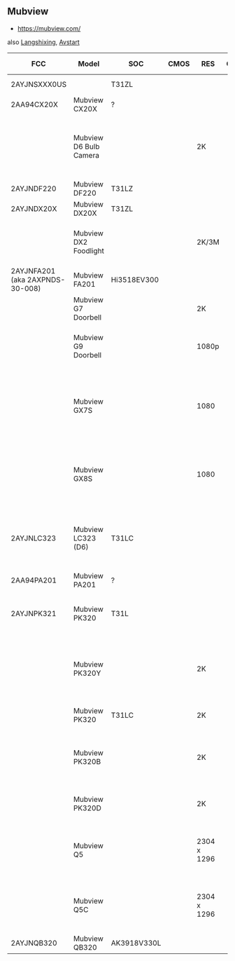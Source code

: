 Mubview
-------
- https://mubview.com/

also [Langshixing](langshixing.md), [Avstart](avstart.md)

| FCC                             | Model                  | SOC         | CMOS | RES         | CODEC | SPI    | ETH | WIFI        | CELL     | SD | MIC | SPK |       BAT | PIR | PAN | TILT | IR LED | WHT    | PWR   | Link                                                                                                                                   |
|---------------------------------|------------------------|-------------|------|-------------|-------|--------|-----|-------------|----------|----|-----|-----|----------:|-----|-----|------|--------|--------|-------|----------------------------------------------------------------------------------------------------------------------------------------|
| 2AYJNSXXX0US                    |                        | T31ZL       |      |             |       | 25Q64  |     |             | ASR1603S | +  |     |     |  4800 mAh |     | +   | +    |        |        |       |                                                                                                                                        |
| 2AA94CX20X                      | Mubview CX20X          | ?           |      |             |       | 25Q64  |     | RTL8188FTV  |          | +  |     |     |           |     |     |      |        |        |       |                                                                                                                                        |
|                                 | Mubview D6 Bulb Camera |             |      | 2K          |       |        |     | 2.4 + 5     |          | +  | +   | +   |           |     | 355 | 100  |        |        |       | https://mubview.com/en-ca/products/5g-2-4ghz-wifi-light-bulb-security-camera-wireless-outdoor-indoor-2k-bulb-camera-mubview-d6         |
| 2AYJNDF220                      | Mubview DF220          | T31LZ       |      |             |       | 25Q64  |     | Hi3861LV100 |          |    |     |     |  2600 mAh | +   |     |      |        |        |       |                                                                                                                                        |
| 2AYJNDX20X                      | Mubview DX20X          | T31ZL       |      |             |       | 25Q64  |     | Hi3861LV100 |          | +  |     |     |  4800 mAh | +   | +   | +    |        |        |       |                                                                                                                                        |
|                                 | Mubview DX2 Foodlight  |             |      | 2K/3M       |       |        |     | 2.4         |          | +  | +   | +   | 12000 mAh | +   | 355 | 140  |        | 800 lm |       | https://mubview.com/en-ca/products/mubview-dx2-ptz-solar-powered-wireless-security-camera                                              |
| 2AYJNFA201 (aka 2AXPNDS-30-008) | Mubview FA201          | Hi3518EV300 |      |             |       | 25Q128 |     | RTL8188FTV  |          | +  |     |     |           | +   |     |      |        |        |       |                                                                                                                                        | 
|                                 | Mubview G7 Doorbell    |             |      | 2K          |       |        |     | 2.4         |          | +  | +   | +   |         + | +   |     |      |        |        |       | https://mubview.com/en-ca/products/j7-wireless-doorbell                                                                                |
|                                 | Mubview G9 Doorbell    |             |      | 1080p       |       |        |     | 2.4         |          | +  | +   | +   |         + | +   |     |      |        |        |       | https://mubview.com/en-ca/products/1080hd-smart-video-doorbell-camera-wireless-with-chime-mubview-j9                                   |
|                                 | Mubview GX7S           |             |      | 1080        |       |        |     | 2.4         |          | +  |     |     |  3000 mAh | +   |     |      |        |        |       | https://mubview.com/en-ca/products/1080p-battery-powered-camera-for-home-security-indoor-wireless-camera-with-phone-app-gx7s-mubview   |
|                                 | Mubview GX8S           |             |      | 1080        |       |        |     | 2.4         |          | +  | +   | +   |  3000 mAh | +   | 355 | 120  |        | +      |       | https://mubview.com/en-ca/products/360-ptz-2k-solar-powered-security-camera-batteries-wifi-security-camera-indoor-outdoor-mubview-gx8s |
| 2AYJNLC323                      | Mubview LC323 (D6)     | T31LC       |      |             |       | 25Q64  |     | RTL8188FTV  |          |    |     |     |           |     |     |      |        |        |       | https://mubview.com/en-ca/products/5g-2-4ghz-wifi-light-bulb-security-camera-wireless-outdoor-indoor-2k-bulb-camera-mubview-d6         |
| 2AA94PA201                      | Mubview PA201          | ?           |      |             |       | 25Q?   |     | RTL8188ETV  |          | +  |     |     |           |     | +   | +    |        |        |       |                                                                                                                                        |
| 2AYJNPK321                      | Mubview PK320          | T31L        |      |             |       | 25Q64  |     | RTL8188FTV  |          | +  |     |     |           |     | +   | +    |        |        |       | https://mubview.com/en-ca/products/q5-wireless-security-camera-pk320-wired-ptz-security-camera                                         |
|                                 | Mubview PK320Y         |             |      | 2K          |       |        |     | 2.4 + 5     |          | +  | +   | +   |           |     | +   | +    |        |        | 5V 1A | https://mubview.com/en-ca/products/5g-2-4ghz-dual-band-24-7-all-day-recording-security-camera-for-baby-pet-monitoring-mubview-pk320y   |
|                                 | Mubview PK320          | T31LC       |      | 2K          |       | 25Q64  |     | ATBM6062    |          | +  | +   | +   |           |     | +   | +    |        |        | 5V 1A | https://mubview.com/en-ca/products/pk320-ptz-wired-security-camera                                                                     |
|                                 | Mubview PK320B         |             |      | 2K          |       |        |     | 2.4         |          | +  | +   | +   |           |     | 355 | 80   |        |        | 5V 1A | https://mubview.com/en-ca/products/indoor-24-7-monitoring-ptz-wired-pet-kids-security-camera-mubview-pk320b                            |
|                                 | Mubview PK320D         |             |      | 2K          |       |        |     | 2.4         |          | +  | +   | +   |           |     | 355 | 80   |        |        | 5V 1A | https://mubview.com/en-ca/products/mubview-pk320d-indoor-ptz-wired-security-camera                                                     |
|                                 | Mubview Q5             |             |      | 2304 x 1296 |       |        |     | 2.4         |          | +  | +   | +   |  5200 mAh |     |     |      |        | +      |       | https://mubview.com/en-ca/products/2k-smart-battery-spotlight-security-camera-for-outdoor-and-indoor-use-q5                            |
|                                 | Mubview Q5C            |             |      | 2304 x 1296 |       |        |     | 2.4         |          | +  | +   | +   |  5200 mAh |     |     |      |        | +      |       | https://mubview.com/en-ca/products/2k-3mp-smart-wireless-battery-spotlight-security-camera-for-outdoor-and-indoor-use-q5c              |
| 2AYJNQB320                      | Mubview QB320          | AK3918V330L |      |             |       | 25Q?   |     | RTL8188FTV  |          |    |     |     |           |     | +   | +    |        |        |       |                                                                                                                                        |
